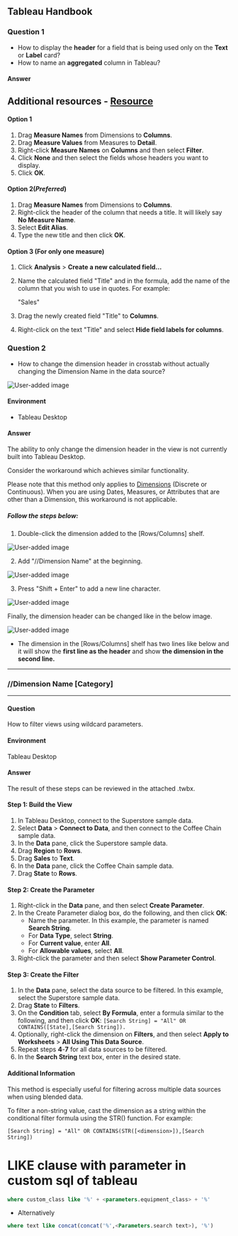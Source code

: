 ## Tableau Handbook

### Question 1
* How to display the **header** for a field that is being used only on the **Text** or **Label** card?
* How to name an **aggregated** column in Tableau?
#### Answer
## Additional resources - [Resource](https://youtu.be/qgezLad4OnU)
#### ****Option 1****

1.  Drag **Measure Names** from Dimensions to **Columns**.
2.  Drag **Measure Values** from Measures to  **Detail**.
3.  Right-click  **Measure Names**  on  **Columns** and then select **Filter**.
4.  Click  **None**  and then select the fields whose headers you want to display.
5.  Click **OK**.

#### ****Option 2****(*Preferred*)

1.  Drag  **Measure Names**  from Dimensions to **Columns**.
2.  Right-click the header of the column that needs a title. It will likely say  **No Measure Name**.
3.  Select  **Edit Alias**.
4.  Type the new title and then click  **OK**.

#### ****Option 3 (For only one measure)****

1.  Click  **Analysis**  >  **Create a new calculated field...**
2.  Name the calculated field "Title" and in the formula, add the name of the column that you wish to use in quotes. For example:
    
    "Sales"
    
3.  Drag the newly created field "Title" to  **Columns**.
4.  Right-click on the text "Title" and select  **Hide field labels for columns**.


### Question 2

* How to change the dimension header in crosstab without actually changing the Dimension Name in the data source?

  
![User-added image](https://kb.tableau.com/servlet/rtaImage?eid=ka06Q000000tfFk&feoid=00N60000002Wwyw&refid=0EM6Q0000027gsV)

#### **Environment**

-   Tableau Desktop

#### **Answer**

The ability to only change the dimension header in the view is not currently built into Tableau Desktop.  
  
Consider the workaround which achieves similar functionality.  
  
Please note that this method only applies to  [Dimensions](https://help.tableau.com/current/pro/desktop/en-us/datafields_typesandroles.htm) (Discrete or Continuous). When you are using Dates, Measures, or Attributes that are other than a Dimension, this workaround is not applicable.

##### **Follow the steps below:**

1. Double-click the dimension added to the [Rows/Columns] shelf.

![User-added image](https://kb.tableau.com/servlet/rtaImage?eid=ka06Q000000tfFk&feoid=00N60000002Wwyx&refid=0EM6Q0000027gsf)

2. Add "//Dimension Name" at the beginning.

![User-added image](https://kb.tableau.com/servlet/rtaImage?eid=ka06Q000000tfFk&feoid=00N60000002Wwyx&refid=0EM6Q0000027gsk)

3. Press "Shift + Enter" to add a new line character.

![User-added image](https://kb.tableau.com/servlet/rtaImage?eid=ka06Q000000tfFk&feoid=00N60000002Wwyx&refid=0EM6Q0000027gsp)  

Finally, the dimension header can be changed like in the below image.

![User-added image](https://kb.tableau.com/servlet/rtaImage?eid=ka06Q000000tfFk&feoid=00N60000002Wwyx&refid=0EM6Q0000027gsu)  
* The dimension in the [Rows/Columns] shelf has two lines like below and it will show the  **first line as the header**  and show  **the dimension in the second line.**  
--------------------------------
### //Dimension Name [Category]  
--------------------------------



#### **Question**

How to filter views using wildcard parameters.  

#### **Environment**

Tableau Desktop

#### **Answer**

The result of these steps can be reviewed in the attached .twbx.

#### **Step 1: Build the View**

1.  In Tableau Desktop, connect to the Superstore sample data.
2.  Select **Data** > **Connect to Data**, and then connect to the Coffee Chain sample data.
3.  In the  **Data**  pane, click the Superstore sample data.
4.  Drag **Region** to **Rows**.
5.  Drag  **Sales**  to  **Text**.
6.  In the  **Data**  pane, click the Coffee Chain sample data.
7.  Drag **State** to **Rows**.

#### **Step 2: Create the Parameter**

1.  Right-click in the  **Data**  pane, and then select **Create Parameter**.
2.  In the Create Parameter dialog box, do the following, and then click **OK**:
    -   Name the parameter. In this example, the parameter is named **Search String**.
    -   For **Data Type**, select **String**.
    -   For **Current value**, enter **All**.
    -   For **Allowable values**, select **All**.
3.  Right-click the parameter and then select **Show Parameter Control**.

#### **Step 3: Create the Filter**

1.  In the  **Data**  pane, select the data source to be filtered. In this example, select the Superstore sample data.
2.  Drag  **State**  to **Filters**.
3.  On the  **Condition**  tab, select  **By Formula**, enter a formula similar to the following, and then click  **OK**: `[Search String] = "All" OR CONTAINS([State],[Search String]).`
4.  Optionally, right-click the dimension on **Filters**, and then select  **Apply to Worksheets**  >  **All Using This Data Source**.
5.  Repeat steps  **4**-**7**  for all data sources to be filtered.
6.  In the  **Search String**  text box, enter in the desired state.

#### **Additional Information**

This method is especially useful for filtering across multiple data sources when using blended data.  
  
To filter a non-string value, cast the dimension as a string within the conditional filter formula using the STR() function. For example:  
  
`[Search String] = "All" OR CONTAINS(STR([<dimension>]),[Search String])`



# LIKE clause with parameter in custom sql of tableau
```sql
where custom_class like '%' + <parameters.equipment_class> + '%'
```

* Alternatively
```sql
where text like concat(concat('%',<Parameters.search text>), '%')
```
